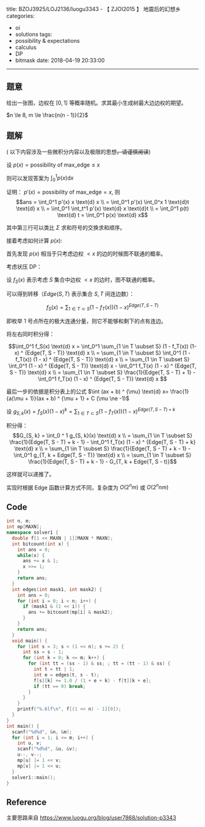 title: BZOJ3925/LOJ2136/luogu3343 - 【 ZJOI2015 】 地震后的幻想乡
categories:
  - oi
  - solutions
tags:
  - possibility & expectations
  - calculus
  - DP
  - bitmask
date: 2018-04-19 20:33:00
---

## 题意

给出一张图，边权在 $[0, 1]$ 等概率随机。求其最小生成树最大边边权的期望。

$n \le 8, m \le \frac{n(n - 1)}{2}$

<!--- more --->

## 题解

( 以下内容涉及一些微积分内容以及极限的思想~~，请谨慎阅读~~)

设 $p(x) = \text{possibility of max_edge} \le x$

则可以发现答案为 $\int_0^1 p(x) \text{d}x$ 

证明： $p'(x) = \text{possibility of max_edge} = x$, 则
$$ans = \int_0^1 p'(x) x \text{d} x \\
= \int_0^1 p'(x) \int_0^x 1 \text{d}t \text{d} x \\
= \int_0^1 \int_t^1 p'(x) \text{d} x \text{d}t \\
= \int_0^1 p(t) \text{d} t = \int_0^1 p(x) \text{d} x$$

其中第三行可以类比 $\Sigma$ 求和符号的交换求和顺序。

接着考虑如何计算 $p(x)$:

首先发现 $p(x)$ 相当于只考虑边权 $< x$ 的边的时候图不联通的概率。

考虑状压 DP：

设 $f_S(x)$ 表示考虑 $S$ 集合中边权 $< x$ 的边时，图不联通的概率。

可以得到转移（$Edge(S, T)$ 表示集合 $S, T$ 间连边数）：

$$f_S(x) = \sum_{1 \in T \subset S} (1 - f_T(x)) (1-x) ^ {Edge(T, S - T)}$$

即枚举 $1$ 号点所在的极大连通分量，则它不能够和剩下的点有连边。

将左右同时积分得：

$$\int_0^1 f_S(x) \text{d} x = \int_0^1 \sum_{1 \in T \subset S} (1 - f_T(x)) (1-x) ^ {Edge(T, S - T)} \text{d} x \\
= \sum_{1 \in T \subset S} \int_0^1 (1 - f_T(x)) (1 - x) ^ {Edge(T, S - T)} \text{d} x \\
= \sum_{1 \in T \subset S} \int_0^1 (1 - x) ^ {Edge(T, S - T)} \text{d} x - \int_0^1 f_T(x) (1 - x) ^ {Edge(T, S - T)} \text{d} x \\
= \sum_{1 \in T \subset S} \frac{1}{Edge(T, S - T) + 1} - \int_0^1 f_T(x) (1 - x) ^ {Edge(T, S - T)} \text{d} x
$$

最后一步的依据是积分表上的公式 $\int (ax + b) ^ {\mu} \text{d} x= \frac{1}{a(\mu + 1)}(ax + b) ^ {\mu + 1} + C (\mu \ne -1)$

设 $g_{S, k}(x) = f_S(x) (1 - x) ^ k = \sum_{1 \in T \subset S} (1 - f_T(x)) (1 - x) ^ {Edge(T, S - T) + k}$

积分得：
$$G_{S, k} = \int_0 ^ 1 g_{S, k}(x) \text{d} x \\
= \sum_{1 \in T \subset S} \frac{1}{Edge(T, S - T) + k - 1} - \int_0^1 f_T(x) (1 - x) ^ {Edge(T, S - T) + k} \text{d} x \\
= \sum_{1 \in T \subset S} \frac{1}{Edge(T, S - T) + k - 1} - \int_0^1 g_{T, k + Edge(T, S - T)} \text{d} x \\
= \sum_{1 \in T \subset S} \frac{1}{Edge(T, S - T) + k - 1} - G_{T, k + Edge(T, S - t)}$$

这样就可以递推了。

实现时根据 Edge 函数计算方式不同，复杂度为 $O(2^nm)$ 或 $O(2^nnm)$

## Code

```cpp
int n, m;
int mp[MAXN];
namespace solver1 {
  double f[1 << MAXN | 1][MAXN * MAXN];
  int bitcount(int x) {
    int ans = 0;
    while(x) {
      ans += x & 1;
      x >>= 1;
    }
    return ans;
  }
  int edges(int mask1, int mask2) {
    int ans = 0;
    for (int i = 0; i < n; i++) {
      if (mask1 & (1 << i)) {
        ans += bitcount(mp[i] & mask2);
      }
    }
    return ans;
  }
  void main() {
    for (int s = 3; s < (1 << n); s += 2) {
      int ss = s - 1;
      for (int k = 0; k <= m; k++) {
        for (int tt = (ss - 1) & ss; ; tt = (tt - 1) & ss) {
          int t = tt | 1;
          int e = edges(t, s - t);
          f[s][k] += 1.0 / (1 + e + k) - f[t][k + e];
          if (tt == 0) break;
        }
      }
    }
    printf("%.6lf\n", f[(1 << n) - 1][0]);
  }
}
int main() {
  scanf("%d%d", &n, &m);
  for (int i = 1; i <= m; i++) {
    int u, v;
    scanf("%d%d", &u, &v);
    u--, v--;
    mp[u] |= 1 << v;
    mp[v] |= 1 << u;
  }
  solver1::main();
}
```

## Reference

主要思路来自 https://www.luogu.org/blog/user7868/solution-p3343


<!--- notes 
这道题，luogu 题解板块内容值得一看。
个人认为这篇仅作为回顾，不宜发布。
一是 blog 的多行公式排版很乱，二是本身原题解讲的很好，没有做太多补充。
（感觉很多地方讲得太草率，不是高质量的题解所需要的。）
--->
